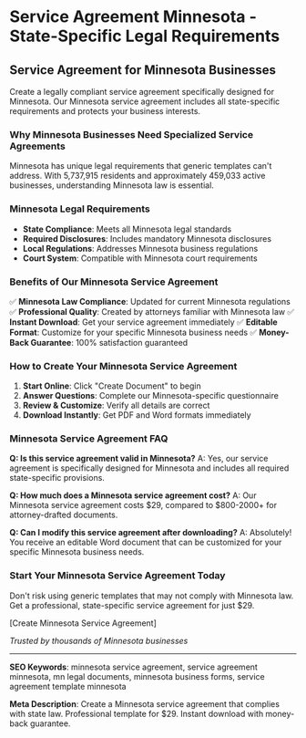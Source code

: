 # Service Agreement Minnesota - State-Specific Legal Requirements

## Service Agreement for Minnesota Businesses

Create a legally compliant service agreement specifically designed for Minnesota. Our Minnesota service agreement includes all state-specific requirements and protects your business interests.

### Why Minnesota Businesses Need Specialized Service Agreements

Minnesota has unique legal requirements that generic templates can't address. With 5,737,915 residents and approximately 459,033 active businesses, understanding Minnesota law is essential.

### Minnesota Legal Requirements

- **State Compliance**: Meets all Minnesota legal standards
- **Required Disclosures**: Includes mandatory Minnesota disclosures
- **Local Regulations**: Addresses Minnesota business regulations
- **Court System**: Compatible with Minnesota court requirements

### Benefits of Our Minnesota Service Agreement

✅ **Minnesota Law Compliance**: Updated for current Minnesota regulations
✅ **Professional Quality**: Created by attorneys familiar with Minnesota law
✅ **Instant Download**: Get your service agreement immediately
✅ **Editable Format**: Customize for your specific Minnesota business needs
✅ **Money-Back Guarantee**: 100% satisfaction guaranteed

### How to Create Your Minnesota Service Agreement

1. **Start Online**: Click "Create Document" to begin
2. **Answer Questions**: Complete our Minnesota-specific questionnaire
3. **Review & Customize**: Verify all details are correct
4. **Download Instantly**: Get PDF and Word formats immediately

### Minnesota Service Agreement FAQ

**Q: Is this service agreement valid in Minnesota?**
A: Yes, our service agreement is specifically designed for Minnesota and includes all required state-specific provisions.

**Q: How much does a Minnesota service agreement cost?**
A: Our Minnesota service agreement costs $29, compared to $800-2000+ for attorney-drafted documents.

**Q: Can I modify this service agreement after downloading?**
A: Absolutely! You receive an editable Word document that can be customized for your specific Minnesota business needs.

### Start Your Minnesota Service Agreement Today

Don't risk using generic templates that may not comply with Minnesota law. Get a professional, state-specific service agreement for just $29.

[Create Minnesota Service Agreement]

_Trusted by thousands of Minnesota businesses_

---

**SEO Keywords**: minnesota service agreement, service agreement minnesota, mn legal documents, minnesota business forms, service agreement template minnesota

**Meta Description**: Create a Minnesota service agreement that complies with state law. Professional template for $29. Instant download with money-back guarantee.
